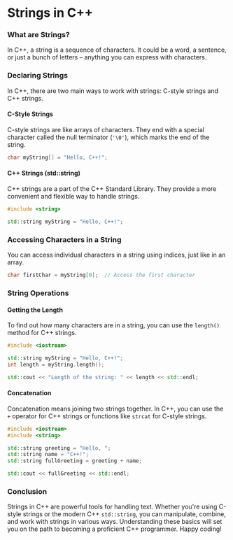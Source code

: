 
# Strings in C++

### What are Strings?

In C++, a string is a sequence of characters. It could be a word, a sentence, or just a bunch of letters – anything you can express with characters.

### Declaring Strings

In C++, there are two main ways to work with strings: C-style strings and C++ strings.

#### C-Style Strings

C-style strings are like arrays of characters. They end with a special character called the null terminator (`'\0'`), which marks the end of the string.

```cpp
char myString[] = "Hello, C++!";
```

#### C++ Strings (std::string)

C++ strings are a part of the C++ Standard Library. They provide a more convenient and flexible way to handle strings.

```cpp
#include <string>

std::string myString = "Hello, C++!";
```

### Accessing Characters in a String

You can access individual characters in a string using indices, just like in an array.

```cpp
char firstChar = myString[0];  // Access the first character
```

### String Operations

#### Getting the Length

To find out how many characters are in a string, you can use the `length()` method for C++ strings.

```cpp
#include <iostream>

std::string myString = "Hello, C++!";
int length = myString.length();

std::cout << "Length of the string: " << length << std::endl;
```

#### Concatenation

Concatenation means joining two strings together. In C++, you can use the `+` operator for C++ strings or functions like `strcat` for C-style strings.

```cpp
#include <iostream>
#include <string>

std::string greeting = "Hello, ";
std::string name = "C++!";
std::string fullGreeting = greeting + name;

std::cout << fullGreeting << std::endl;
```

### Conclusion

Strings in C++ are powerful tools for handling text. Whether you're using C-style strings or the modern C++ `std::string`, you can manipulate, combine, and work with strings in various ways. Understanding these basics will set you on the path to becoming a proficient C++ programmer. Happy coding!